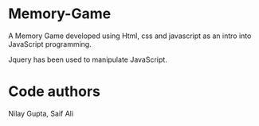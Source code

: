 # Memory-Game
A Memory Game developed using Html, css and javascript as an intro into JavaScript programming. 

Jquery has been used to manipulate JavaScript. 

# Code authors
Nilay Gupta, Saif Ali
